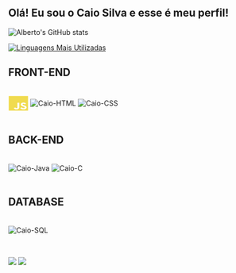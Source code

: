 ## Olá! Eu sou o Caio Silva e esse é meu perfil!

![Alberto's GitHub stats](https://github-readme-stats.vercel.app/api?username=albertoschneider&show_icons=true&bg_color=#ffffff)

[![Linguagens Mais Utilizadas](https://github-readme-stats.vercel.app/api/top-langs/?username=scaios)](https://github.com/albertoschneider/github-readme-stats)

## FRONT-END
<div style="display: inline_block"><br>
  <img align="center" alt="Caio-Js" height="30" width="40" src="https://raw.githubusercontent.com/devicons/devicon/master/icons/javascript/javascript-plain.svg">
  <img align="center" alt="Caio-HTML" height="30" width="40" src="https://cdn.jsdelivr.net/gh/devicons/devicon@latest/icons/html5/html5-original.svg"/>
  <img align="center" alt="Caio-CSS" height="30" width="40" src="https://cdn.jsdelivr.net/gh/devicons/devicon@latest/icons/css3/css3-original.svg"/>
</div><br>

## BACK-END
<div style="display: inline_block"><br>
  <img align="center" alt="Caio-Java" height="30" width="40" src="https://cdn.jsdelivr.net/gh/devicons/devicon@latest/icons/java/java-original.svg"/>
  <img align="center" alt="Caio-C" height="30" width="40" src="https://cdn.jsdelivr.net/gh/devicons/devicon@latest/icons/c/c-original.svg"/>
</div><br>

## DATABASE
<div style="display: inline_block"><br>
  <img align="center" alt="Caio-SQL" height="30" width="40" src="https://cdn.jsdelivr.net/gh/devicons/devicon@latest/icons/azuresqldatabase/azuresqldatabase-original.svg"/>
</div><br>

  ##
 
<div> 

  <a href = "caioofernando44@gmail.com"><img src="https://img.shields.io/badge/-Gmail-%23333?style=for-the-badge&logo=gmail&logoColor=white" target="_blank"></a>
  <a href="[https://www.linkedin.com/in/alberto-schneider-12b734281/](https://www.linkedin.com/in/caio-silva-70b148263)" target="_blank"><img src="https://img.shields.io/badge/-LinkedIn-%230077B5?style=for-the-badge&logo=linkedin&logoColor=white" 
  target="_blank"></a> 
</div>
